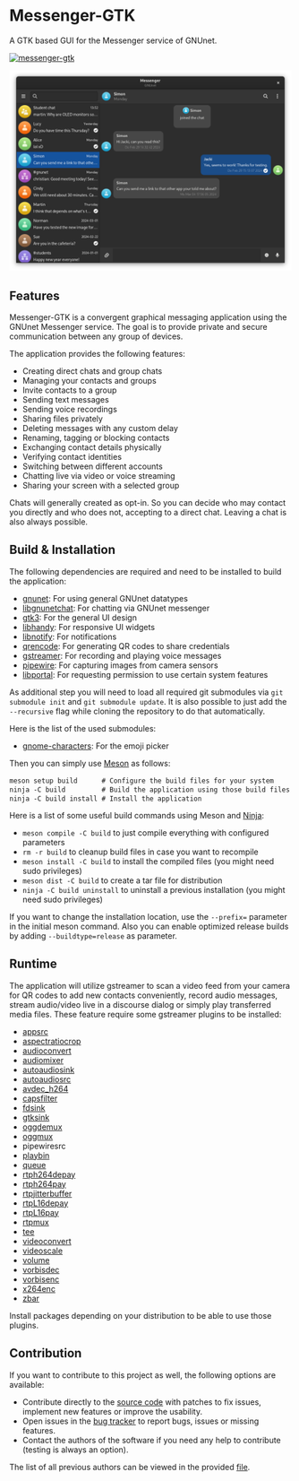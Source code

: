 # Messenger-GTK

A GTK based GUI for the Messenger service of GNUnet.

[![messenger-gtk](https://snapcraft.io/messenger-gtk/badge.svg)](https://snapcraft.io/messenger-gtk)

![Overview of the application](screenshots/messenger.png "Overview of the application")

## Features

Messenger-GTK is a convergent graphical messaging application using the GNUnet Messenger service. The goal is to provide private and secure communication between any group of devices.

The application provides the following features:

 - Creating direct chats and group chats
 - Managing your contacts and groups
 - Invite contacts to a group
 - Sending text messages
 - Sending voice recordings
 - Sharing files privately
 - Deleting messages with any custom delay
 - Renaming, tagging or blocking contacts
 - Exchanging contact details physically
 - Verifying contact identities
 - Switching between different accounts
 - Chatting live via video or voice streaming
 - Sharing your screen with a selected group

Chats will generally created as opt-in. So you can decide who may contact you directly and who does not, accepting to a direct chat. Leaving a chat is also always possible.

## Build & Installation

The following dependencies are required and need to be installed to build the application:

 - [gnunet](https://git.gnunet.org/gnunet.git/): For using general GNUnet datatypes
 - [libgnunetchat](https://git.gnunet.org/libgnunetchat.git/): For chatting via GNUnet messenger
 - [gtk3](https://gitlab.gnome.org/GNOME/gtk): For the general UI design
 - [libhandy](https://gitlab.gnome.org/GNOME/libhandy): For responsive UI widgets
 - [libnotify](https://gitlab.gnome.org/GNOME/libnotify): For notifications
 - [qrencode](https://github.com/fukuchi/libqrencode): For generating QR codes to share credentials
 - [gstreamer](https://gitlab.freedesktop.org/gstreamer): For recording and playing voice messages
 - [pipewire](https://gitlab.freedesktop.org/pipewire/pipewire): For capturing images from camera sensors
 - [libportal](https://github.com/flatpak/libportal): For requesting permission to use certain system features

As additional step you will need to load all required git submodules via `git submodule init` and `git submodule update`. It is also possible to just add the `--recursive` flag while cloning the repository to do that automatically.

Here is the list of the used submodules:

 - [gnome-characters](https://gitlab.gnome.org/GNOME/gnome-characters): For the emoji picker

Then you can simply use [Meson](https://mesonbuild.com/) as follows:
```
meson setup build      # Configure the build files for your system
ninja -C build         # Build the application using those build files
ninja -C build install # Install the application
```

Here is a list of some useful build commands using Meson and [Ninja](https://ninja-build.org/):

 - `meson compile -C build` to just compile everything with configured parameters
 - `rm -r build` to cleanup build files in case you want to recompile
 - `meson install -C build` to install the compiled files (you might need sudo privileges)
 - `meson dist -C build` to create a tar file for distribution
 - `ninja -C build uninstall` to uninstall a previous installation (you might need sudo privileges)

If you want to change the installation location, use the `--prefix=` parameter in the initial meson command. Also you can enable optimized release builds by adding `--buildtype=release` as parameter.

## Runtime

The application will utilize gstreamer to scan a video feed from your camera for QR codes to add new contacts conveniently, record audio messages, stream audio/video live in a discourse dialog or simply play transferred media files. These feature require some gstreamer plugins to be installed:

 - [appsrc](https://gstreamer.freedesktop.org/documentation/app/appsrc.html?gi-language=c)
 - [aspectratiocrop](https://gstreamer.freedesktop.org/documentation/videocrop/aspectratiocrop.html?gi-language=c)
 - [audioconvert](https://gstreamer.freedesktop.org/documentation/audioconvert/index.html?gi-language=c)
 - [audiomixer](https://gstreamer.freedesktop.org/documentation/audiomixer/audiomixer.html?gi-language=c)
 - [autoaudiosink](https://gstreamer.freedesktop.org/documentation/autodetect/autoaudiosink.html?gi-language=c)
 - [autoaudiosrc](https://gstreamer.freedesktop.org/documentation/autodetect/autoaudiosrc.html?gi-language=c)
 - [avdec_h264](https://gstreamer.freedesktop.org/documentation/libav/avdec_h264.html?gi-language=c)
 - [capsfilter](https://gstreamer.freedesktop.org/documentation/coreelements/capsfilter.html?gi-language=c)
 - [fdsink](https://gstreamer.freedesktop.org/documentation/coreelements/fdsink.html?gi-language=c)
 - [gtksink](https://gstreamer.freedesktop.org/documentation/gtk/gtksink.html?gi-language=c)
 - [oggdemux](https://gstreamer.freedesktop.org/documentation/ogg/oggdemux.html?gi-language=c)
 - [oggmux](https://gstreamer.freedesktop.org/documentation/ogg/oggmux.html?gi-language=c)
 - pipewiresrc
 - [playbin](https://gstreamer.freedesktop.org/documentation/playback/playbin.html?gi-language=c)
 - [queue](https://gstreamer.freedesktop.org/documentation/coreelements/queue.html?gi-language=c)
 - [rtph264depay](https://gstreamer.freedesktop.org/documentation/rtp/rtph264depay.html?gi-language=c)
 - [rtph264pay](https://gstreamer.freedesktop.org/documentation/rtp/rtph264pay.html?gi-language=c)
 - [rtpjitterbuffer](https://gstreamer.freedesktop.org/documentation/rtpmanager/rtpjitterbuffer.html?gi-language=c)
 - [rtpL16depay](https://gstreamer.freedesktop.org/documentation/rtp/rtpL16depay.html?gi-language=c)
 - [rtpL16pay](https://gstreamer.freedesktop.org/documentation/rtp/rtpL16pay.html?gi-language=c)
 - [rtpmux](https://gstreamer.freedesktop.org/documentation/rtpmanager/rtpmux.html?gi-language=c)
 - [tee](https://gstreamer.freedesktop.org/documentation/coreelements/tee.html?gi-language=c)
 - [videoconvert](https://gstreamer.freedesktop.org/documentation/videoconvertscale/videoconvert.html?gi-language=c)
 - [videoscale](https://gstreamer.freedesktop.org/documentation/videoconvertscale/videoscale.html?gi-language=c)
 - [volume](https://gstreamer.freedesktop.org/documentation/volume/index.html?gi-language=c)
 - [vorbisdec](https://gstreamer.freedesktop.org/documentation/vorbis/vorbisdec.html?gi-language=c)
 - [vorbisenc](https://gstreamer.freedesktop.org/documentation/vorbis/vorbisenc.html?gi-language=c)
 - [x264enc](https://gstreamer.freedesktop.org/documentation/x264/index.html?gi-language=c)
 - [zbar](https://gstreamer.freedesktop.org/documentation/zbar/index.html?gi-language=c)

Install packages depending on your distribution to be able to use those plugins.

## Contribution

If you want to contribute to this project as well, the following options are available:

 * Contribute directly to the [source code](https://git.gnunet.org/messenger-gtk.git/) with patches to fix issues, implement new features or improve the usability.
 * Open issues in the [bug tracker](https://bugs.gnunet.org/bug_report_page.php) to report bugs, issues or missing features.
 * Contact the authors of the software if you need any help to contribute (testing is always an option).

The list of all previous authors can be viewed in the provided [file](AUTHORS).
